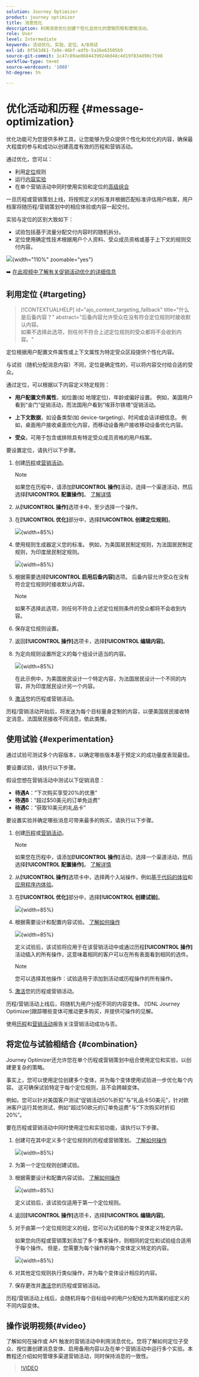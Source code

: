 ```yaml
---
solution: Journey Optimizer
product: journey optimizer
title: 消息优化
description: 利用消息优化创建个性化且优化的营销历程和营销活动。
role: User
level: Intermediate
keywords: 活动优化、实验、定位、A/B测试
exl-id: 0f563d61-7a9e-46bf-adfb-5a26e63505b9
source-git-commit: 1c47c89ae86844399240d48c4d19f834d90c7598
workflow-type: tm+mt
source-wordcount: '1088'
ht-degree: 5%

---
```


# 优化活动和历程 {#message-optimization}

优化功能可为您提供多种工具，让您能够为受众提供个性化和优化的内容，<!--based on marketer-defined advanced decision configurations. This ensures that the right message reaches the right audience at the right time in order to maximize the effectiveness of your campaigns. (Removed for now as Decisioning is not yet supported)-->确保最大程度的参与和成功以创建高度<!--customized and -->有效的历程和营销活动。

通过优化，您可以：

* 利用[定位](#targeting)规则
* 运行[内容实验](#experimentation)
* 在单个营销活动中同时使用实验和定位的[高级组合](#combination)

一旦历程或营销策划上线，将按照定义的标准并根据匹配标准评估用户档案，用户档案将随历程/营销策划中的相应体验或内容一起交付。

实验与定位的区别大致如下：

* 试验包括基于流量分配交付内容时的随机拆分&#x200B;。
* 定位使用确定性技术根据用户个人资料、受众成员资格或基于上下文的规则交付内容。

![](assets/msg-optimization-experiment-vs-targeting.png){width="110%" zoomable="yes"}

➡️ [在此视频中了解有关促销活动优化的详细信息](#video)

## 利用定位 {#targeting}

>[!CONTEXTUALHELP]
>id="ajo_content_targeting_fallback"
>title="什么是后备内容？"
>abstract="后备内容允许受众在没有符合定位规则时接收默认内容。</br>如果不选择此选项，则任何不符合上述定位规则的受众都将不会收到内容。"

定位根据用户配置文件属性或上下文属性为特定受众区段提供个性化内容。

与试验（随机分配消息内容）不同，定位是确定性的，可以将内容交付给合适的受众。

通过定位，可以根据以下内容定义特定规则：

* **用户配置文件属性**，如位置(如 地理定位)、年龄或偏好设置。 例如，美国用户看到“金门”促销活动，而法国用户看到“埃菲尔铁塔”促销活动。

* **上下文数据**，如设备类型(如 device-targeting)、时间或会话详细信息。 例如，桌面用户接收桌面优化内容，而移动设备用户接收移动设备优化内容。

* **受众**，可用于包含或排除具有特定受众成员资格的用户档案。

要设置定位，请执行以下步骤。

1. 创建[历程](../building-journeys/journey-gs.md#jo-build)或[营销活动](../campaigns/create-campaign.md)。

   >[!NOTE]
   >
   >如果您在历程中，请添加&#x200B;**[!UICONTROL 操作]**&#x200B;活动，选择一个渠道活动，然后选择&#x200B;**[!UICONTROL 配置操作]**。 [了解详情](../building-journeys/journey-action.md#add-action)

1. 从&#x200B;**[!UICONTROL 操作]**&#x200B;选项卡中，至少选择一个操作。

1. 在&#x200B;**[!UICONTROL 优化]**&#x200B;部分中，选择&#x200B;**[!UICONTROL 创建定位规则]**。

   ![](assets/msg-optimization-select-targeting.png){width=85%}

1. 使用规则生成器定义您的标准。 例如，为美国居民制定规则，为法国居民制定规则，为印度居民制定规则。

   ![](assets/msg-optimization-create-targeting.png){width=85%}

1. 根据需要选择&#x200B;**[!UICONTROL 启用后备内容]**&#x200B;选项。 后备内容允许受众在没有符合定位规则时接收默认内容。

   >[!NOTE]
   >
   >如果不选择此选项，则任何不符合上述定位规则条件的受众都将不会收到内容。

1. 保存定位规则设置。

1. 返回&#x200B;**[!UICONTROL 操作]**&#x200B;选项卡，选择&#x200B;**[!UICONTROL 编辑内容]**。

1. 为定向规则设置所定义的每个组设计适当的内容。

   ![](assets/msg-optimization-targeting-design.png){width=85%}

   在此示例中，为美国居民设计一个特定内容，为法国居民设计一个不同的内容，并为印度居民设计另一个内容。

1. [激活](review-activate-campaign.md)您的历程或营销活动。

历程/营销活动开始后，将发送为每个目标量身定制的内容，以便美国居民接收特定消息，法国居民接收不同消息，依此类推。

<!--Default content:

* If no targeting rules match, default content can be delivered.

* If default content is not enabled, passthrough behavior ensures lower-priority campaigns are evaluated.-->

## 使用试验 {#experimentation}

通过试验可测试多个内容版本，以确定哪些版本基于预定义的成功量度表现最佳。

要设置试验，请执行以下步骤。

假设您想在营销活动中测试以下促销消息：

* **待遇A**：“下次购买享受20%的优惠”
* **待遇B**：“超过$50美元的订单免运费”
* **待遇C**：“获取10美元的礼品卡”

要设置实验并确定哪些消息可带来最多的购买，请执行以下步骤。

1. 创建[历程](../building-journeys/journey-gs.md#jo-build)或[营销活动](../campaigns/create-campaign.md)。

   >[!NOTE]
   >
   >如果您在历程中，请添加&#x200B;**[!UICONTROL 操作]**&#x200B;活动，选择一个渠道活动，然后选择&#x200B;**[!UICONTROL 配置操作]**。 [了解详情](../building-journeys/journey-action.md#add-action)

1. 从&#x200B;**[!UICONTROL 操作]**&#x200B;选项卡中，选择两个入站操作，例如[基于代码的体验](../code-based/get-started-code-based.md)和[应用程序内体验](../../rp_landing_pages/in-app-landing-page.md)。

1. 在&#x200B;**[!UICONTROL 优化]**&#x200B;部分中，选择&#x200B;**[!UICONTROL 创建试验]**。

   ![](assets/msg-optimization-select-experiment.png){width=85%}

1. 根据需要设计和配置内容试验。 [了解如何操作](../content-management/content-experiment.md)

   ![](assets/msg-optimization-create-experiment.png){width=85%}

   定义试验后，该试验将应用于在该营销活动中或通过历程&#x200B;**[!UICONTROL 操作]**&#x200B;活动插入的所有操作，这意味着相同的客户可以在所有表面看到相同的选件。

   >[!NOTE]
   >
   >您可以选择其他操作：试验适用于添加到活动或历程操作的所有操作。

1. [激活](review-activate-campaign.md)您的历程或营销活动。

历程/营销活动上线后，将随机为用户分配不同的内容变体。 [!DNL Journey Optimizer]跟踪哪些变体可推动更多购买，并提供可操作的见解。

使用[历程](../reports/journey-global-report-cja.md)和[营销活动](../reports/campaign-global-report-cja-experimentation.md)报告关注营销活动成功与否。<!--Link to Experimentation journey reportis missing-->

## 将定位与试验相结合 {#combination}

Journey Optimizer还允许您在单个历程或营销策划中组合使用定位和实验，以创建更复杂的策略。

事实上，您可以使用定位创建多个变体，并为每个变体使用试验进一步优化每个内容。 这可确保试验特定于每个定位规则，且不会跨越变体。

例如，您可以针对美国客户测试“促销活动50%折扣”与“礼品卡50美元”，针对欧洲客户运行其他测试，例如“超过50欧元的订单免运费”与“下次购买时折扣20%”。

要在历程或营销活动中同时使用定位和实验功能，请执行以下步骤。

1. 创建可在其中定义多个定位规则的历程或营销策划。 [了解如何操作](#targeting)

   ![](assets/msg-optimization-create-targeting.png){width=85%}

1. 为第一个定位规则创建试验。

1. 根据需要设计和配置内容试验。 [了解如何操作](../content-management/content-experiment.md)

   ![](assets/msg-optimization-targeting-with-experiment.png){width=85%}

   定义试验后，该试验仅适用于第一个定位规则。

1. 返回&#x200B;**[!UICONTROL 操作]**&#x200B;选项卡，选择&#x200B;**[!UICONTROL 编辑内容]**。

1. 对于由第一个定位规则定义的组，您可以为试验的每个变体定义特定内容。

   如果您向历程或营销策划添加了多个集客操作，则相同的定位和试验组合适用于每个操作。 但是，您需要为每个操作的每个变体定义特定的内容。

   ![](assets/msg-optimization-targeting-experiment-design.png){width=85%}

1. 对其他定位规则执行类似操作，并为每个变体设计相应的内容。

1. 保存更改并[激活](review-activate-campaign.md)您的历程或营销活动。

历程/营销活动上线后，会随机将每个目标组中的用户分配给为其所属的组定义的不同内容变体。

<!--
## Reporting on Message optimization

E.g. explaining how a marketer can look at the report to determine which treatment (e.g. which message content) is performing the best for the targeting audience
-->

## 操作说明视频{#video}

了解如何在操作或 API 触发的营销活动中利用消息优化。您将了解如何定位子受众、按位置创建消息变体、启用备用内容以及在单个营销活动中运行多个实验。本教程还介绍如何管理多渠道营销活动，同时保持消息的一致性。

>[!VIDEO](https://video.tv.adobe.com/v/3470368?quality=12)